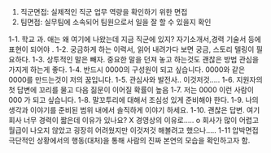 1. 직군면접: 실제적인 직군 업무 역량을 확인하기 위한 면접
2. 팀면접: 실무팀에 소속되어 팀원으로서 일을 잘 할 수 있을지 확인

1-1. 학교 과. 애는 왜 여기에 나왔는데 지금 직군에 있지?
자기소개서,경력 기술서 등에 표현이 되어야 .
1-2. 궁금하게 하는 이력서, 읽어 내려가다 보면 궁금, 스토리 텔링이 필요하다.
1-3. 상투적인 말은 빼자. 중요한 말을 던져 놓고 하는것도 괜찮은 방법 관심을 가지게 하는게 좋다.
1-4. 반드시 0000의 구성원이 되고 싶습니다. 0000와 같은 0000를 만드는것이 저의 꿈입니다.
1-5. 관심사와 발전사.. 이것저것.....
1-6. 지원자의 첫 답변에 꼬리를 물고 다음 짊문이 이어질 확률이 높음
1-7. 저는 0000 이런 사람이 000 가 되고 싶습니다.
1-8. 말꼬투리에 대해서 조심성 있게 준비해야 한다.
1-9. 나의 생각과 이야기를 준비된 범위 내에서 솔직하게 이야기 하세요.
1-10. 괜찮은 답변.
여기 회사 너무 경력이 짧은데 이유가 있나요?
X 경영상의 이유로.....
o 회사가 많이 어렵고 월급이 나오지 않았고 굉장히 어려웠지만
이것저것 해볼려고 했으나.....
1-11 압박면접
극단적인 상황에서의 행동(대처)을 통해 사람의 진짜 본연의 모습을 확인하고자 함.